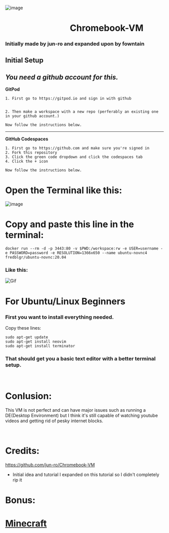 ![image](https://user-images.githubusercontent.com/97373683/166140965-d63970e1-e4e5-41d1-b0e0-5833ba3b1ab9.png)
&nbsp;&nbsp;&nbsp;&nbsp;&nbsp;&nbsp;&nbsp;&nbsp;
# &nbsp;&nbsp;&nbsp;&nbsp;&nbsp;&nbsp;&nbsp;&nbsp; &nbsp;&nbsp;&nbsp;&nbsp;&nbsp;&nbsp;&nbsp;&nbsp;&nbsp;&nbsp;&nbsp;&nbsp;&nbsp;&nbsp;&nbsp;&nbsp;&nbsp;&nbsp;&nbsp;&nbsp;&nbsp;&nbsp;Chromebook-VM
### Initially made by jun-ro and expanded upon by fowntain


## Initial Setup
***You need a github account for this.***
---------------
**GitPod**

```
1. First go to https://gitpod.io and sign in with github


2. Then make a workspace with a new repo (perferably an existing one in your github account.)

Now follow the instructions below.
```
---------------
**GitHub Codespaces**
```
1. First go to https://github.com and make sure you're signed in
2. Fork this repository
3. Click the green code dropdown and click the codespaces tab
4. Click the + icon

Now follow the instructions below.
```

# Open the Terminal like this:
![image](https://user-images.githubusercontent.com/97373683/166133162-b45bbcf0-4431-4a85-b51f-4339f21ac3b9.png)



# Copy and paste this line in the terminal:
```
docker run --rm -d -p 3443:80 -v $PWD:/workspace:rw -e USER=username -e PASSWORD=password -e RESOLUTION=1366x650 --name ubuntu-novnc4 fredblgr/ubuntu-novnc:20.04
```
### Like this: 
![Gif](https://gyazo.com/a8d59c59501b3f04d2fba0344b0c408d.gif)





# For Ubuntu/Linux Beginners

### First you want to install everything needed.
Copy these lines:

```
sudo apt-get update
sudo apt-get install neovim
sudo apt-get install terminator
```

### That should get you a basic text editor with a better terminal setup.
<br>



# Conlusion:
This VM is not perfect and can have major issues such as running a DE(Desktop Environment) but I think it's still capable of watching youtube videos and getting rid of pesky internet blocks.

<br>

# Credits:
https://github.com/jun-ro/Chromebook-VM
- Initial idea and tutorial
I expanded on this tutorial so I didn't completely rip it


# Bonus:
# [Minecraft](./Minecraft.md)
